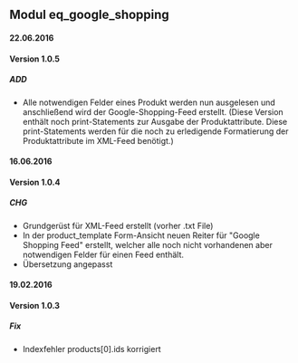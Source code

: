 ## Modul eq_google_shopping

#### 22.06.2016
#### Version 1.0.5
##### ADD
- Alle notwendigen Felder eines Produkt werden nun ausgelesen und anschließend wird der Google-Shopping-Feed erstellt.
(Diese Version enthält noch print-Statements zur Ausgabe der Produktattribute. Diese print-Statements werden für die noch zu erledigende Formatierung der Produktattribute im XML-Feed benötigt.)

#### 16.06.2016
#### Version 1.0.4
##### CHG
- Grundgerüst für XML-Feed erstellt (vorher .txt File)
- In der product_template Form-Ansicht neuen Reiter für "Google Shopping Feed" erstellt, welcher alle noch nicht vorhandenen aber notwendigen Felder für einen Feed enthält.
- Übersetzung angepasst

#### 19.02.2016
#### Version 1.0.3
##### Fix
- Indexfehler  products[0].ids korrigiert
